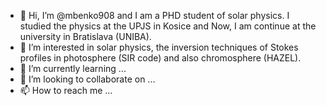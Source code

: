 - 👋 Hi, I’m @mbenko908 and I am a PHD student of solar physics. I studied the physics at the UPJS in Kosice and Now, I am continue at the university in Bratislava (UNIBA). 
- 👀 I’m interested in solar physics, the inversion techniques of Stokes profiles in photosphere (SIR code) and also chromosphere (HAZEL).
- 🌱 I’m currently learning ...
- 💞️ I’m looking to collaborate on ...
- 📫 How to reach me ...

<!---
mbenko908/mbenko908 is a ✨ special ✨ repository because its `README.md` (this file) appears on your GitHub profile.
You can click the Preview link to take a look at your changes.
--->
